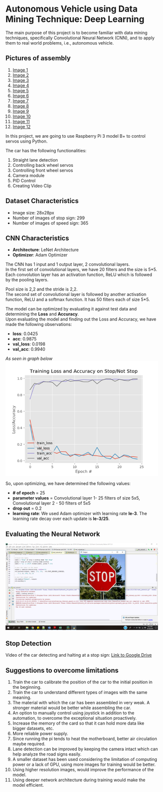 # Autonomous Vehicle using Data Mining Technique: Deep Learning
The main purpose of this project is to become familiar with data mining techniques, specifically Convolutional Neural Network (CNN), and to apply them to real world problems, i.e., autonomous vehicle.

## Pictures of assembly
1. [Image 1](https://drive.google.com/file/d/1zio-zZSUe7knNEc_1vDLkkJoXwUpKWCb/view?usp=sharing)
2. [Image 2](https://drive.google.com/file/d/1550nYlVT14LL0Rtm0M_JmsPTUqUID9Hq/view?usp=sharing)
3. [Image 3](https://drive.google.com/file/d/1pPpPxvRFj3pKGvzm1vC9qhmBHoVnO_hV/view?usp=sharing)
4. [Image 4](https://drive.google.com/file/d/1skFl2YTcwQNsQlwiV-hkdmHcafmH1l2S/view?usp=sharing)
5. [Image 5](https://drive.google.com/file/d/1z32HA7JAGrH3xo1Dp857yEf8v5j-cnf3/view?usp=sharing)
6. [Image 6](https://drive.google.com/file/d/19Fz13QAf4vYoh1POrcHUH6HJErmgr61L/view?usp=sharing)
7. [Image 7](https://drive.google.com/file/d/12g72JXNO6aQd358Y_J3rKQs9_eqBbEq1/view?usp=sharing)
8. [Image 8](https://drive.google.com/file/d/13V6S_NdE-RdXcaIsxUzwDeW_edxwPfy7/view?usp=sharing)
9. [Image 9](https://drive.google.com/file/d/1vQs1tR5Q8sMrAwXu0xWjEmmVJky7yxRS/view?usp=sharing)
10. [Image 10](https://drive.google.com/file/d/1_M3ELLRyr_1qFvQqxPjW6IH7-HlHDJ7w/view?usp=sharing)
11. [Image 11](https://drive.google.com/file/d/1w05DWWbVi4p982h5nxcR0EbbFaX3Y3PJ/view?usp=sharing)
12. [Image 12](https://drive.google.com/file/d/1NwSo4k0A5tSttkF9ISILtwUeA5Us6_UI/view?usp=sharing)

In this project, we are going to use Raspberry Pi 3 model B+ to control servos using 
Python. 

The car has the following functionalities:
1. Straight lane detection
2. Controlling back wheel servos
3. Controlling front wheel servos
4. Camera module
5. PID Control
6. Creating Video Clip


## Dataset Characteristics
- Image size: 28x28px 
- Number of images of stop sign: 299
- Number of images of speed sign: 365

## CNN Characteristics
- **Architecture**: LeNet Architecture
- **Optimizer**: Adam Optimizer  

The CNN has 1 input and 1 output layer, 2 convolutional layers.  
In the first set of convolutional layers, we have 20 filters and the size is 5*5. Each convolution layer has an activation function, ReLU which is followed by the pooling layers.  
  

Pool size is 2,2 and the stride is 2,2.  
The second set of convolutional layer is followed by another activation function, ReLU and a softmax function. It has 50 filters each of size 5*5.


The model can be optimized by evaluating it against test data and determining the __Loss__ and __Accuracy__.  
Upon evaluating the model and finding out the Loss and Accuracy, we have made the following observations:  

- **loss**: 0.0425
- **acc**: 0.9875
- **val_loss**: 0.0198
- **val_acc**: 0.9940

*As seen in graph below*
![](eval.png)

So, upon optimizing, we have determined the following values:
- **# of epoch** = 25
- **parameter values** = Convolutional layer 1- 25 filters of size 5x5, Convolutional layer 2 - 50 filters of 5x5
- **drop out** = 0.2
- **learning rate**: We used Adam optimizer with learning rate __le-3__. The learning rate decay over each update is __le-3/25__.


## Evaluating the Neural Network
![](image.png)


## Stop Detection
Video of the car detecting and halting at a stop sign: [Link to Google Drive](https://drive.google.com/file/d/18YQs561FhR7xRYaCunriazyaRNLV-G4e/view?usp=sharing)


## Suggestions to overcome limitations
1.  Train the car to calibrate the position of the car to the initial position in the beginning.
2.  Train the car to understand different types of images with the same meaning.
3.  The material with which the car has been assembled in very weak. A stronger material would be better while assembling the car.
4.  An option to manually control using joystick in addition to the automation, to overcome the exceptional situation proactively.
5.  Increase the memory of the card so that it can hold more data like bigger datasets, etc.
6.  More reliable power supply.
7.  Since running the pi tends to heat the motherboard, better air circulation maybe required.
8.  Lane detection can be improved by keeping the camera intact which can help analyze the road signs easily.
9.  A smaller dataset has been used considering the limitation of computing power or a lack of GPU, using more images for training would be better.
10. Using higher resolution images, would improve the performance of the model.
11. Using deeper network architecture during training would make the model efficient.

